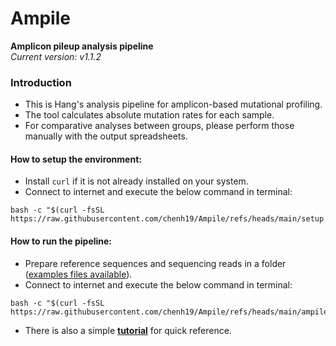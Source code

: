 # Ampile
**Amplicon pileup analysis pipeline**  
*Current version: v1.1.2*

### Introduction

- This is Hang's analysis pipeline for amplicon-based mutational profiling.
- The tool calculates absolute mutation rates for each sample.
- For comparative analyses between groups, please perform those manually with the output spreadsheets.

#### How to setup the environment:

- Install ```curl``` if it is not already installed on your system.
- Connect to internet and execute the below command in terminal:
```
bash -c "$(curl -fsSL https://raw.githubusercontent.com/chenh19/Ampile/refs/heads/main/setup.sh)"
```

#### How to run the pipeline:

- Prepare reference sequences and sequencing reads in a folder ([examples files available](https://github.com/chenh19/Ampile/tree/main/examples)).
- Connect to internet and execute the below command in terminal:
```
bash -c "$(curl -fsSL https://raw.githubusercontent.com/chenh19/Ampile/refs/heads/main/ampile.sh)"
```
- There is also a simple [**tutorial**](https://chenh19.github.io/Ampile/) for quick reference.
